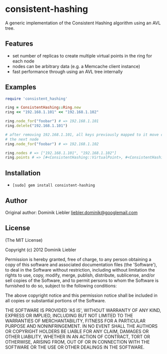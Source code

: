 # consistent-hashing

A generic implementation of the Consistent Hashing algorithm using an AVL tree.

## Features

* set number of replicas to create multiple virtual points in the ring for each node
* nodes can be arbitrary data (e.g. a Memcache client instance)
* fast performance through using an AVL tree internally

## Examples

```ruby
require 'consistent_hashing'

ring = ConsistentHashing::Ring.new
ring << "192.168.1.101" << "192.168.1.102"

ring.node_for("foobar") # => 192.168.1.101
ring.delete("192.168.1.101")

# after removing 192.168.1.101, all keys previously mapped to it move clockwise to
# the next node
ring.node_for("foobar") # => 192.168.1.102

ring.nodes # => ["192.168.1.101", "192.168.1.102"]
ring.points # => [#<ConsistentHashing::VirtualPoint>, #<ConsistentHashing::VirtualPoint>, ...]
```

## Installation

* `[sudo] gem install consistent-hashing`

## Author

Original author: Dominik Liebler <liebler.dominik@googlemail.com>

## License

(The MIT License)

Copyright (c) 2012 Dominik Liebler

Permission is hereby granted, free of charge, to any person obtaining
a copy of this software and associated documentation files (the
'Software'), to deal in the Software without restriction, including
without limitation the rights to use, copy, modify, merge, publish,
distribute, sublicense, and/or sell copies of the Software, and to
permit persons to whom the Software is furnished to do so, subject to
the following conditions:

The above copyright notice and this permission notice shall be
included in all copies or substantial portions of the Software.

THE SOFTWARE IS PROVIDED 'AS IS', WITHOUT WARRANTY OF ANY KIND,
EXPRESS OR IMPLIED, INCLUDING BUT NOT LIMITED TO THE WARRANTIES OF
MERCHANTABILITY, FITNESS FOR A PARTICULAR PURPOSE AND NONINFRINGEMENT.
IN NO EVENT SHALL THE AUTHORS OR COPYRIGHT HOLDERS BE LIABLE FOR ANY
CLAIM, DAMAGES OR OTHER LIABILITY, WHETHER IN AN ACTION OF CONTRACT,
TORT OR OTHERWISE, ARISING FROM, OUT OF OR IN CONNECTION WITH THE
SOFTWARE OR THE USE OR OTHER DEALINGS IN THE SOFTWARE.